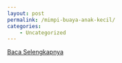 ```yaml
---
layout: post
permalink: /mimpi-buaya-anak-kecil/
categories:
    - Uncategorized
---
```


[Baca Selengkapnya](/10)